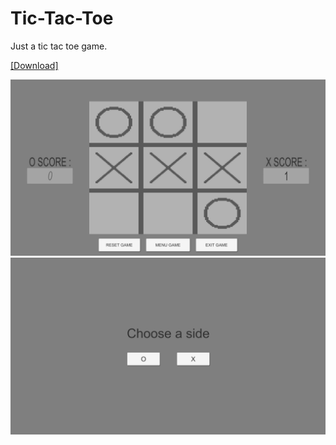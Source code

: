 # Tic-Tac-Toe
Just a tic tac toe game.                                                                                                                                                                                                                                                                      

<a href="https://l3allil2on.itch.io/tic-tac-toe" target="_blank">[Download]</a>

<img src="TicTacToe.png" /><img src="TicTacToe2.png" />
